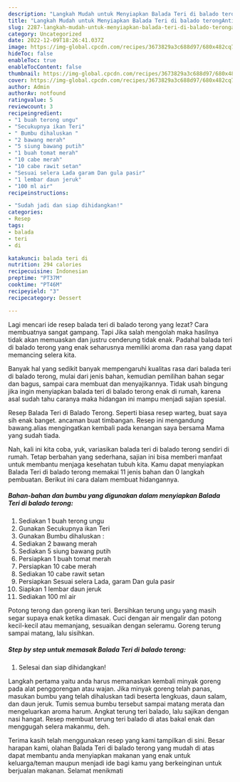 ```yaml
---
description: "Langkah Mudah untuk Menyiapkan Balada Teri di balado terongAnti Ribet"
title: "Langkah Mudah untuk Menyiapkan Balada Teri di balado terongAnti Ribet"
slug: 2287-langkah-mudah-untuk-menyiapkan-balada-teri-di-balado-teronganti-ribet
category: Uncategorized
date: 2022-12-09T18:26:41.037Z
image: https://img-global.cpcdn.com/recipes/3673829a3c688d97/680x482cq70/balada-teri-di-balado-terong-foto-resep-utama.jpg
hideToc: false
enableToc: true
enableTocContent: false
thumbnail: https://img-global.cpcdn.com/recipes/3673829a3c688d97/680x482cq70/balada-teri-di-balado-terong-foto-resep-utama.jpg
cover: https://img-global.cpcdn.com/recipes/3673829a3c688d97/680x482cq70/balada-teri-di-balado-terong-foto-resep-utama.jpg
author: Admin
authorAv: notfound
ratingvalue: 5
reviewcount: 3
recipeingredient:
- "1 buah terong ungu"
- "Secukupnya ikan Teri"
- " Bumbu dihaluskan "
- "2 bawang merah"
- "5 siung bawang putih"
- "1 buah tomat merah"
- "10 cabe merah"
- "10 cabe rawit setan"
- "Sesuai selera Lada garam Dan gula pasir"
- "1 lembar daun jeruk"
- "100 ml air"
recipeinstructions:

- "Sudah jadi dan siap dihidangkan!"
categories:
- Resep
tags:
- balada
- teri
- di

katakunci: balada teri di 
nutrition: 294 calories
recipecuisine: Indonesian
preptime: "PT37M"
cooktime: "PT46M"
recipeyield: "3"
recipecategory: Dessert

---
```



Lagi mencari ide resep balada teri di balado terong yang lezat? Cara membuatnya sangat gampang. Tapi Jika salah mengolah maka hasilnya tidak akan memuaskan dan justru cenderung tidak enak. Padahal balada teri di balado terong yang enak seharusnya memiliki aroma dan rasa yang dapat memancing selera kita.


Banyak hal yang sedikit banyak mempengaruhi kualitas rasa dari balada teri di balado terong, mulai dari jenis bahan, kemudian pemilihan bahan segar dan bagus, sampai cara membuat dan menyajikannya. Tidak usah bingung jika ingin menyiapkan balada teri di balado terong enak di rumah, karena asal sudah tahu caranya maka hidangan ini mampu menjadi sajian spesial.

Resep Balada Teri di Balado Terong. Seperti biasa resep warteg, buat saya sih enak banget. ancaman buat timbangan. Resep ini mengandung bawang.alias mengingatkan kembali pada kenangan saya bersama Mama yang sudah tiada.


Nah, kali ini kita coba, yuk, variasikan balada teri di balado terong sendiri di rumah. Tetap berbahan yang sederhana, sajian ini bisa memberi manfaat untuk membantu menjaga kesehatan tubuh kita. Kamu dapat menyiapkan Balada Teri di balado terong memakai 11 jenis bahan dan 0 langkah pembuatan. Berikut ini cara dalam membuat hidangannya.

<!--inarticleads1-->

##### Bahan-bahan dan bumbu yang digunakan dalam menyiapkan Balada Teri di balado terong:

1. Sediakan 1 buah terong ungu
1. Gunakan Secukupnya ikan Teri
1. Gunakan  Bumbu dihaluskan :
1. Sediakan 2 bawang merah
1. Sediakan 5 siung bawang putih
1. Persiapkan 1 buah tomat merah
1. Persiapkan 10 cabe merah
1. Sediakan 10 cabe rawit setan
1. Persiapkan Sesuai selera Lada, garam Dan gula pasir
1. Siapkan 1 lembar daun jeruk
1. Sediakan 100 ml air


Potong terong dan goreng ikan teri. Bersihkan terung ungu yang masih segar supaya enak ketika dimasak. Cuci dengan air mengalir dan potong kecil-kecil atau memanjang, sesuaikan dengan seleramu. Goreng terung sampai matang, lalu sisihkan. 

<!--inarticleads2-->

##### Step by step untuk memasak Balada Teri di balado terong:


1. Selesai dan siap dihidangkan!

Langkah pertama yaitu anda harus memanaskan kembali minyak goreng pada alat penggorengan atau wajan. Jika minyak goreng telah panas, masukan bumbu yang telah dihaluskan tadi beserta lengkuas, daun salam, dan daun jeruk. Tumis semua bumbu tersebut sampai matang merata dan mengeluarkan aroma harum. Angkat terung teri balado, lalu sajikan dengan nasi hangat. Resep membuat terung teri balado di atas bakal enak dan menggugah selera makanmu, deh. 

Terima kasih telah menggunakan resep yang kami tampilkan di sini. Besar harapan kami, olahan Balada Teri di balado terong yang mudah di atas dapat membantu anda menyiapkan makanan yang enak untuk keluarga/teman maupun menjadi ide bagi kamu yang berkeinginan untuk berjualan makanan. Selamat menikmati
